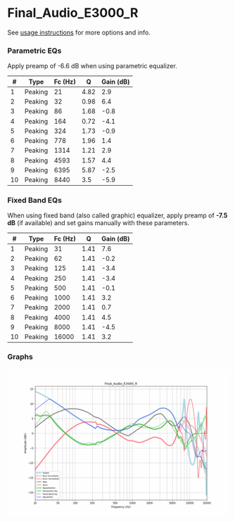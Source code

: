 # Final_Audio_E3000_R
See [usage instructions](https://github.com/jaakkopasanen/AutoEq#usage) for more options and info.

### Parametric EQs
Apply preamp of -6.6 dB when using parametric equalizer.

|   # | Type    |   Fc (Hz) |    Q |   Gain (dB) |
|-----|---------|-----------|------|-------------|
|   1 | Peaking |        21 | 4.82 |         2.9 |
|   2 | Peaking |        32 | 0.98 |         6.4 |
|   3 | Peaking |        86 | 1.68 |        -0.8 |
|   4 | Peaking |       164 | 0.72 |        -4.1 |
|   5 | Peaking |       324 | 1.73 |        -0.9 |
|   6 | Peaking |       778 | 1.96 |         1.4 |
|   7 | Peaking |      1314 | 1.21 |         2.9 |
|   8 | Peaking |      4593 | 1.57 |         4.4 |
|   9 | Peaking |      6395 | 5.87 |        -2.5 |
|  10 | Peaking |      8440 | 3.5  |        -5.9 |

### Fixed Band EQs
When using fixed band (also called graphic) equalizer, apply preamp of **-7.5 dB** (if available) and set gains manually with these parameters.

|   # | Type    |   Fc (Hz) |    Q |   Gain (dB) |
|-----|---------|-----------|------|-------------|
|   1 | Peaking |        31 | 1.41 |         7.6 |
|   2 | Peaking |        62 | 1.41 |        -0.2 |
|   3 | Peaking |       125 | 1.41 |        -3.4 |
|   4 | Peaking |       250 | 1.41 |        -3.4 |
|   5 | Peaking |       500 | 1.41 |        -0.1 |
|   6 | Peaking |      1000 | 1.41 |         3.2 |
|   7 | Peaking |      2000 | 1.41 |         0.7 |
|   8 | Peaking |      4000 | 1.41 |         4.5 |
|   9 | Peaking |      8000 | 1.41 |        -4.5 |
|  10 | Peaking |     16000 | 1.41 |         3.2 |

### Graphs
![](./Final_Audio_E3000_R.png)
